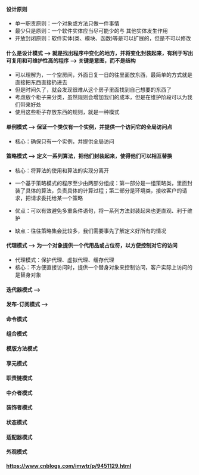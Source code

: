 #### 设计原则
- 单一职责原则：一个对象或方法只做一件事情
- 最少只是原则：一个软件实体应当尽可能少的与 其他实体发生作用
- 开放封闭原则：软件实体(类、模块、函数)等是可以扩展的，但是不可以修改

#### 什么是设计模式 --> 就是找出程序中变化的地方，并将变化封装起来，有利于写出可复用和可维护性高的程序 --> 关键是意图，而不是结构

- 可以理解为，一个空房间，外面日复一日的往里面放东西，最简单的方式就是直接把东西直接扔进去
- 但是时间久了，就会发现很难从这个房子里面找到自己想要的东西了
- 考虑放个柜子来分类，虽然规则会增加我们的成本，但是在维护阶段可以为我们带来好处
- 使用这些柜子存放东西的规则，就是一种模式

#### 单例模式 --> 保证一个类仅有一个实例，并提供一个访问它的全局访问点
- 核心：确保只有一个实例，并提供全局访问


#### 策略模式 --> 定义一系列算法，把他们封装起来，使得他们可以相互替换
- 核心：将算法的使用和算法的实现分离开
- 一个基于策略模式的程序至少由两部分组成：第一部分是一组策略类，里面封装了具体的算法，负责具体的计算过程；第二部分是环境类，接收客户的请求，把请求委托给某一个策略

- 优点：可以有效避免多重条件语句，将一系列方法封装起来也更直观、利于维护
- 缺点：往往策略集会比较多，我们需要事先了解定义好所有的情况

#### 代理模式 --> 为一个对象提供一个代用品或占位符，以方便控制对它的访问
- 代理模式：保护代理、虚拟代理、缓存代理
- 核心：不方便直接访问时，提供一个替身对象来控制访问，客户实际上访问的是替身对象

#### 迭代器模式 -->

#### 发布-订阅模式 -->

#### 命令模式

#### 组合模式

#### 模版方法模式

#### 享元模式

#### 职责链模式

#### 中介者模式

#### 装饰者模式

#### 状态模式

#### 适配器模式

#### 外观模式

#### https://www.cnblogs.com/imwtr/p/9451129.html 